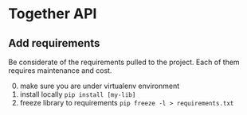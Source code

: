 # Together API

## Add requirements
Be considerate of the requirements pulled to the project. Each of them requires
 maintenance and cost.
 
0. make sure you are under virtualenv environment
0. install locally `pip install [my-lib]`
0. freeze library to requirements `pip freeze -l > requirements.txt` 
